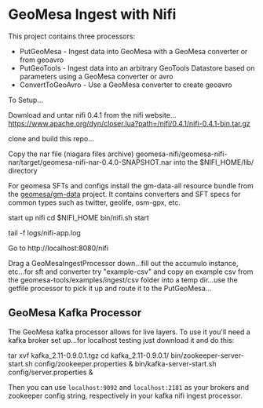 # GeoMesa Ingest with Nifi

This project contains three processors:
* PutGeoMesa - Ingest data into GeoMesa with a GeoMesa converter or from geoavro
* PutGeoTools - Ingest data into an arbitrary GeoTools Datastore based on parameters using a GeoMesa converter or avro
* ConvertToGeoAvro - Use a GeoMesa converter to create geoavro

To Setup...

Download and untar nifi 0.4.1 from the nifi website... https://www.apache.org/dyn/closer.lua?path=/nifi/0.4.1/nifi-0.4.1-bin.tar.gz

clone and build this repo...

Copy the nar file (niagara files archive) geomesa-nifi/geomesa-nifi-nar/target/geomesa-nifi-nar-0.4.0-SNAPSHOT.nar into the $NIFI_HOME/lib/ directory

For geomesa SFTs and configs install the gm-data-all resource bundle from the 
[geomesa/gm-data](https://github.com/geomesa/gm-data) project. It contains converters and SFT specs for common types 
such as twitter, geolife, osm-gpx, etc.

start up nifi
cd $NIFI_HOME
bin/nifi.sh start

tail -f logs/nifi-app.log

Go to http://localhost:8080/nifi

Drag a GeoMesaIngestProcessor down...fill out the accumulo instance, etc...for sft and converter try "example-csv" and 
copy an example csv from the geomesa-tools/examples/ingest/csv folder into a temp dir...use the getfile processor to 
pick it up and route it to the PutGeoMesa...

## GeoMesa Kafka Processor

The GeoMesa kafka processor allows for live layers. To use it you'll need a kafka broker set up...for localhost
testing just download it and do this:
   
   tar xvf kafka_2.11-0.9.0.1.tgz
   cd kafka_2.11-0.9.0.1/
   bin/zookeeper-server-start.sh config/zookeeper.properties &
   bin/kafka-server-start.sh config/server.properties &
   
Then you can use ```localhost:9092``` and ```localhost:2181``` as your brokers and zookeeper config string, respectively
in your kafka nifi ingest processor.